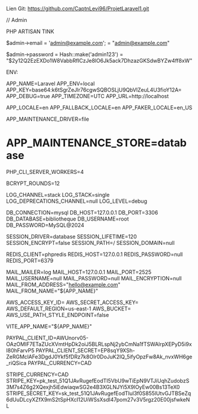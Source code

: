 Lien Git: https://github.com/CaptnLevi96/ProjetLaravel1.git

// Admin 


PHP ARTISAN TINK

$admin->email = 'admin@example.com';
= "admin@example.com"

$admin->password = Hash::make('admin123')
= "$2y$12$Q2EzEXDo1W8VabbRfICzJe8lO6Jk5ack7DhzazGKSdwBYZw4ff8xW"


ENV: 

APP_NAME=Laravel
APP_ENV=local
APP_KEY=base64:k6tSgrZeJlr76cgwSQBOSLjU9QbVIZeuL4U3fioY12A=
APP_DEBUG=true
APP_TIMEZONE=UTC
APP_URL=http://localhost

APP_LOCALE=en
APP_FALLBACK_LOCALE=en
APP_FAKER_LOCALE=en_US

APP_MAINTENANCE_DRIVER=file
# APP_MAINTENANCE_STORE=database

PHP_CLI_SERVER_WORKERS=4

BCRYPT_ROUNDS=12

LOG_CHANNEL=stack
LOG_STACK=single
LOG_DEPRECATIONS_CHANNEL=null
LOG_LEVEL=debug

DB_CONNECTION=mysql
DB_HOST=127.0.0.1
DB_PORT=3306
DB_DATABASE=bibliotheque
DB_USERNAME=root
DB_PASSWORD=MySQL@2024

SESSION_DRIVER=database
SESSION_LIFETIME=120
SESSION_ENCRYPT=false
SESSION_PATH=/
SESSION_DOMAIN=null 

REDIS_CLIENT=phpredis
REDIS_HOST=127.0.0.1
REDIS_PASSWORD=null
REDIS_PORT=6379

MAIL_MAILER=log
MAIL_HOST=127.0.0.1
MAIL_PORT=2525
MAIL_USERNAME=null
MAIL_PASSWORD=null
MAIL_ENCRYPTION=null
MAIL_FROM_ADDRESS="hello@example.com"
MAIL_FROM_NAME="${APP_NAME}"

AWS_ACCESS_KEY_ID=
AWS_SECRET_ACCESS_KEY=
AWS_DEFAULT_REGION=us-east-1
AWS_BUCKET=
AWS_USE_PATH_STYLE_ENDPOINT=false

VITE_APP_NAME="${APP_NAME}"

PAYPAL_CLIENT_ID=AWUnorv05-OAzOMIF7ETaZUcXVmtHpDk2oiJ5BLRLspNj2ybCmNa1fTSWAlrpXEPyD5i9xI80hFarvP5
PAYPAL_CLIENT_SECRET=EP8sqY9XSh-ZeRGMclAFe3DgdJ0Ykf5fDRz7k8OIr0DoJuK2IQ_5ifyOpzFw8Ak_nvxWH6ge_riQSica
PAYPAL_CURRENCY=CAD

STRIPE_CURRENCY=CAD
STRIPE_KEY=pk_test_51Q1JAvRugefEodTI5VbU9wTiEpN9VTJiUqhZudobzS3M7s4Z6g2XQexjh5iEdwiaqwSG2e4B3XGLNJYi5X9lOyEw00Bs13TeX0
STRIPE_SECRET_KEY=sk_test_51Q1JAvRugefEodTIul3f0S855lUtvGJTBSeZq6dUuDLcyXZfX9mS2tSpHXcI12UiWSsXsdI47pom27v3V5rgz20E00jsfwkeNL